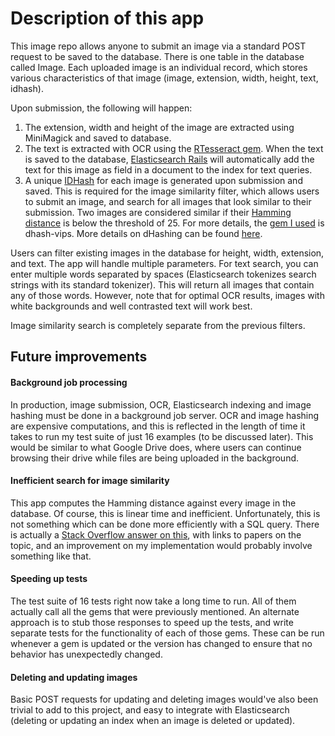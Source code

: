 # Description of this app

This image repo allows anyone to submit an image via a standard POST request to be saved to the database. There is one table in the database called Image. Each uploaded image is an individual record, which stores various characteristics of that image (image, extension, width, height, text, idhash).

Upon submission, the following will happen:

1) The extension, width and height of the image are extracted using MiniMagick and saved to database.
2) The text is extracted with OCR using the [RTesseract gem](https://github.com/dannnylo/rtesseract). When the text is saved to the database, [Elasticsearch Rails](https://github.com/elastic/elasticsearch-rails) will automatically add the text for this image as field in a document to the index for text queries.
3) A unique [IDHash](https://github.com/Nakilon/dhash-vips) for each image is generated upon submission and saved. This is required for the image similarity filter, which allows users to submit an image, and search for all images that look similar to their submission. Two images are considered similar if their [Hamming distance](https://en.wikipedia.org/wiki/Hamming_distance) is below the threshold of 25. For more details, the [gem I used](https://github.com/Nakilon/dhash-vips) is dhash-vips. More details on dHashing can be found [here](https://www.hackerfactor.com/blog/index.php?/archives/529-Kind-of-Like-That.html).

Users can filter existing images in the database for height, width, extension, and text. The app will handle multiple parameters. For text search, you can enter multiple words separated by spaces (Elasticsearch tokenizes search strings with its standard tokenizer). This will return all images that contain any of those words. However, note that for optimal OCR results, images with white backgrounds and well contrasted text will work best.

Image similarity search is completely separate from the previous filters.

## Future improvements

#### Background job processing

In production, image submission, OCR, Elasticsearch indexing and image hashing must be done in a background job server. OCR and image hashing are expensive computations, and this is reflected in the length of time it takes to run my test suite of just 16 examples (to be discussed later). This would be similar to what Google Drive does, where users can continue browsing their drive while files are being uploaded in the background.

#### Inefficient search for image similarity

This app computes the Hamming distance against every image in the database. Of course, this is linear time and inefficient. Unfortunately, this is not something which can be done more efficiently with a SQL query. There is actually a [Stack Overflow answer on this](https://stackoverflow.com/questions/9606492/hamming-distance-similarity-searches-in-a-database/47487949#47487949), with links to papers on the topic, and an improvement on my implementation would probably involve something like that.

#### Speeding up tests

The test suite of 16 tests right now take a long time to run. All of them actually call all the gems that were previously mentioned. An alternate approach is to stub those responses to speed up the tests, and write separate tests for the functionality of each of those gems. These can be run whenever a gem is updated or the version has changed to ensure that no behavior has unexpectedly changed.

#### Deleting and updating images

Basic POST requests for updating and deleting images would've also been trivial to add to this project, and easy to integrate with Elasticsearch (deleting or updating an index when an image is deleted or updated).

